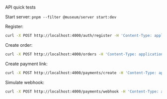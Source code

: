 API quick tests

Start server: `pnpm --filter @museum/server start:dev`

Register:

```bash
curl -X POST http://localhost:4000/auth/register -H 'Content-Type: application/json' -d '{"email":"test@example.com","password":"pass"}'
```

Create order:

```bash
curl -X POST http://localhost:4000/orders -H 'Content-Type: application/json' -d '{"userId":"<id>","addressId":"<addr>","type":"STANDARD","floor":3,"lat":50.45,"lng":30.52,"price":200}'
```

Create payment link:

```bash
curl -X POST http://localhost:4000/payments/create -H 'Content-Type: application/json' -d '{"orderId":"<id>","amount":200}'
```

Simulate webhook:

```bash
curl -X POST http://localhost:4000/payments/webhook -H 'Content-Type: application/json' -d '{"orderId":"<id>","status":"CONFIRMED","amount":200}'
```


